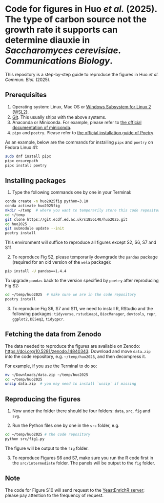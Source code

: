 # Code for figures in Huo _et al._ (2025). The type of carbon source not the growth rate it supports can determine diauxie in _Saccharomyces cerevisiae_. _Communications Biology_. 
This repository is a step-by-step guide to reproduce the figures in Huo _et al._ _Commun. Biol._ (2025).

## Prerequisites
1. Operating system: Linux, Mac OS or [Windows Subsystem for Linux 2 (WSL2)](https://learn.microsoft.com/en-us/windows/wsl/install).
2. [Git](https://git-scm.com/). This usually ships with the above systems.
3. Anaconda or Miniconda. For example, please refer to [the official documentation of miniconda](https://docs.anaconda.com/miniconda/install/).
4. `pipx` and `poetry`. Please refer to [the official installation guide of Poetry](https://python-poetry.org/docs/#installation)

As an example, below are the commands for installing `pipx` and `poetry` on Fedora Linux 41:
```sh
sudo dnf install pipx
pipx ensurepath
pipx install poetry
```

## Installing packages
1. Type the following commands one by one in your Terminal:
```sh
conda create -n huo2025fig python=3.10
conda activate huo2025fig
mkdir ~/temp  # where you want to temporarily store this code repository
cd ~/temp
git clone https://git.ecdf.ed.ac.uk/s1856140/huo2025.git
cd huo2025
git submodule update --init
poetry install
```
This environment will suffice to reproduce all figures except S2, S6, S7 and S11.

2. To reproduce Fig S2, please temporarily downgrade the `pandas` package (required for an old version of the `wela` package):
```sh
pip install -U pandas==1.4.4
```
To upgrade `pandas` back to the version specified by `poetry` after reproducing Fig S2:
```sh
cd ~/temp/huo2025  # make sure we are in the code repository
poetry install
```

3. To reproduce Fig S6, S7 and S11, we need to install R, RStudio and the following packages: `tidyverse`, `rstudioapi`, `BiocManager`, `devtools`, `repr`, `ggplot2`, `DESeq2`, `tidyqpcr`. 

## Fetching the data from Zenodo
The data needed to reproduce the figures are available on Zenodo: https://doi.org/10.5281/zenodo.14840343. Download and move `data.zip` into the code repository, e.g. `~/temp/huo2025`, and then decompress it. 

For example, if you use the Terminal to do so:
``` sh
mv ~/Downloads/data.zip ~/temp/huo2025 
cd ~/temp/huo2025
unzip data.zip  # you may need to install `unzip` if missing 
```

## Reproducing the figures
1. Now under the folder there should be four folders: `data`, `src`, `fig` and `svg`.

2. Run the Python files one by one in the `src` folder, e.g.
```sh
cd ~/temp/huo2025 # the code repository
python src/fig1.py
```
The figure will be output to the `fig` folder.

3. To reproduce Figures S6 and S7, make sure you run the R code first in the `src/intermediate` folder. The panels will be output to the `fig` folder.

## Note
The code for Figure S10 will send request to the [YeastEnrichR server](https://maayanlab.cloud/YeastEnrichr/); please pay attention to the frequency of request. 
